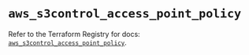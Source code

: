 # `aws_s3control_access_point_policy`

Refer to the Terraform Registry for docs: [`aws_s3control_access_point_policy`](https://registry.terraform.io/providers/hashicorp/aws/4.54.0/docs/resources/s3control_access_point_policy).
